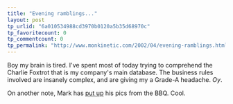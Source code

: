 ```yaml
---
title: "Evening ramblings..."
layout: post
tp_urlid: "6a010534988cd3970b0120a5b35d68970c"
tp_favoritecount: 0
tp_commentcount: 0
tp_permalink: "http://www.monkinetic.com/2002/04/evening-ramblings.html"
---
```

Boy my brain is tired. I&#39;ve spent most of today trying to comprehend the Charlie Foxtrot that is my company&#39;s main database. The business rules involved are insanely complex, and are giving my a Grade-A headache. <i>Oy</i>.

On another note, Mark has <a href="http://homepage.mac.com/iblog/aznybbq.html">put up</a> his pics from the BBQ. Cool.
